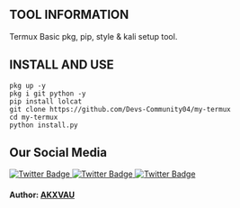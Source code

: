 ## TOOL INFORMATION
Termux Basic pkg, pip, style &amp; kali setup tool.


## INSTALL AND USE

````
pkg up -y
pkg i git python -y
pip install lolcat
git clone https://github.com/Devs-Community04/my-termux
cd my-termux
python install.py
````

## Our Social Media

<div id="badges">
  <a href="https://www.facebook.com/groups/2078563798832259/?ref=share">
    <img src="https://img.shields.io/badge/Facebook-blue?style=for-the-badge&logo=facebook&logoColor=white" alt="Twitter Badge"/>
  </a>
  
 
  <a href="https://github.com/Devs-Community04">
    <img src="https://img.shields.io/badge/Github-blue?style=for-the-badge&logo=github&logoColor=white" alt="Twitter Badge"/>
  </a>
   <a href="https://facebook.com/community.dev.04">
    <img src="https://img.shields.io/badge/Facebook-blue?style=for-the-badge&logo=facebook&logoColor=white" alt="Twitter Badge"/>
    
  </a>
</div>

#### Author: <a href = "https://facebook.com/AKXVAU">AKXVAU</a>
